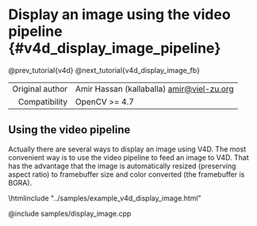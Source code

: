 # Display an image using the video pipeline {#v4d_display_image_pipeline}

@prev_tutorial{v4d}
@next_tutorial{v4d_display_image_fb}

|    |    |
| -: | :- |
| Original author | Amir Hassan (kallaballa) <amir@viel-zu.org> |
| Compatibility | OpenCV >= 4.7 |

## Using the video pipeline
Actually there are several ways to display an image using V4D. The most convenient way is to use the video pipeline to feed an image to V4D. That has the advantage that the image is automatically resized (preserving aspect ratio) to framebuffer size and color converted (the framebuffer is BGRA).

\htmlinclude "../samples/example_v4d_display_image.html"

@include samples/display_image.cpp
